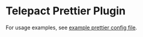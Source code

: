 # Telepact Prettier Plugin

For usage examples, see [example prettier config file](https://github.com/Telepact/telepact/blob/main/.prettierrc).